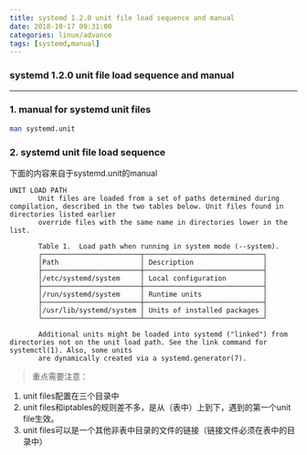 ```yaml
---
title: systemd 1.2.0 unit file load sequence and manual
date: 2018-10-17 09:31:00
categories: linux/advance
tags: [systemd,manual]
---
```

### systemd 1.2.0 unit file load sequence and manual

---

### 1. manual for systemd unit files
``` bash
man systemd.unit
```

### 2. systemd unit file load sequence
下面的内容来自于systemd.unit的manual
```
UNIT LOAD PATH
       Unit files are loaded from a set of paths determined during compilation, described in the two tables below. Unit files found in directories listed earlier
       override files with the same name in directories lower in the list.

       Table 1.  Load path when running in system mode (--system).
       ┌────────────────────────┬─────────────────────────────┐
       │Path                    │ Description                 │
       ├────────────────────────┼─────────────────────────────┤
       │/etc/systemd/system     │ Local configuration         │
       ├────────────────────────┼─────────────────────────────┤
       │/run/systemd/system     │ Runtime units               │
       ├────────────────────────┼─────────────────────────────┤
       │/usr/lib/systemd/system │ Units of installed packages │
       └────────────────────────┴─────────────────────────────┘

       Additional units might be loaded into systemd ("linked") from directories not on the unit load path. See the link command for systemctl(1). Also, some units
       are dynamically created via a systemd.generator(7).
```
> 重点需要注意：
1. unit files配置在三个目录中
2. unit files和iptables的规则差不多，是从（表中）上到下，遇到的第一个unit file生效。
3. unit files可以是一个其他非表中目录的文件的链接（链接文件必须在表中的目录中）